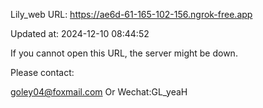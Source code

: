 Lily_web URL: https://ae6d-61-165-102-156.ngrok-free.app

Updated at: 2024-12-10 08:44:52

If you cannot open this URL, the server might be down.

Please contact: 

goley04@foxmail.com Or Wechat:GL_yeaH